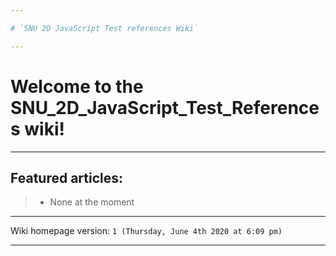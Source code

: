 ```yaml
---

# `SNU 2D JavaScript Test references Wiki`

---
```


# Welcome to the SNU_2D_JavaScript_Test_References wiki!

---

## Featured articles:

> * None at the moment

---

Wiki homepage version: `1 (Thursday, June 4th 2020 at 6:09 pm)`

---
